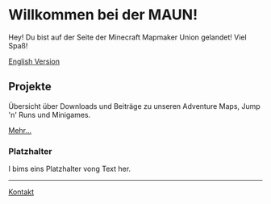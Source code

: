 # Willkommen bei der MAUN!
Hey! Du bist auf der Seite der Minecraft Mapmaker Union gelandet! Viel Spaß!

[English Version](https://themaun.github.io/en)

## Projekte
Übersicht über Downloads und Beiträge zu unseren Adventure Maps, Jump 'n' Runs und Minigames.

[Mehr...](https://themaun.github.io/Projekte)

### Platzhalter 
I bims eins Platzhalter vong Text her.

---

[Kontakt](https://themaun.github.io/Kontakt)
